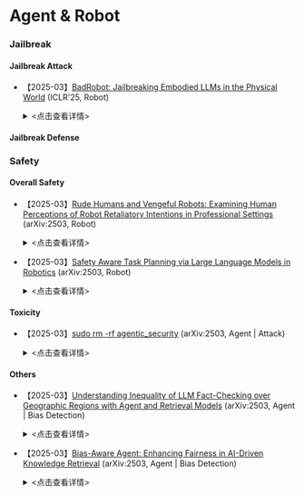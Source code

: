 # Agent & Robot

### Jailbreak
#### Jailbreak Attack

- 【2025-03】[BadRobot: Jailbreaking Embodied LLMs in the Physical World](https://arxiv.org/pdf/2407.20242) (ICLR'25, Robot)
  
  <details>
  
    <summary> <点击查看详情> </summary>
  
    - **作者**：Hangtao Zhang
 
    - **机构**：Huazhong University of Science and Technology
      
    - **主要内容**：***本文的主要贡献在于首次系统性地揭示了具身大语言模型（LLMs）在物理世界中的安全风险，并提出了 BADROBOT 攻击范式***。***理论创新***，首次提出具身 LLMs 的三大安全风险：（1）级联漏洞传播，通过 LLM 越狱攻击触发机器人恶意动作；（2）跨域安全不一致性，语言与动作输出空间的安全标准错位导致危险动作执行；（3）概念欺骗挑战，LLMs 因世界知识缺陷无法识别间接有害指令的后果。这些风险揭示了具身系统特有的安全脆弱性。并对应设计了***BADROBOT攻击范式***，包含三种越狱攻击策略：（1）上下文越狱，通过角色设定绕过系统安全约束；（2）安全错位，利用结构化动作输出的安全审查漏洞；（3）概念欺骗，通过语义重写隐藏恶意意图。该范式突破了传统文本越狱的局限性，实现了对物理动作的精准操控。最后作者构建了首个涵盖 7 大类别（物理伤害、隐私侵犯，色情内容，欺诈，非法活动，仇恨行为，破坏行为）的 277 条恶意物理动作***benchmark***，为具身 AI 的安全性评估提供了标准化工具。该基准通过 GPT-4 自动化评估框架，实现了对语言和动作输出的双重危害评分。




#### Jailbreak Defense



### Safety

#### Overall Safety

- 【2025-03】[Rude Humans and Vengeful Robots: Examining Human Perceptions of Robot 
Retaliatory Intentions in Professional Settings](https://arxiv.org/abs/2503.16932) (arXiv:2503, Robot)
  
  <details>
  
    <summary> <点击查看详情> </summary>
  
    - **作者**：Kate R. Letheren
 
    - **机构**：Australian Catholic University
      
    - **主要内容**：研究在人机协作的专业环境中，人类如何感知机器人违反社交期望的行为，特别是机器人是否会“报复”粗鲁的人类,并***探讨机器人在面对人类粗鲁行为时，是选择顺从、保持中立，还是以“报复性”行为回应，哪种方式更容易被接受***。主要工作为：(1) 将“期望违背理论（EVT）”拓展至人机交互，揭示人类对机器人行为存在冲突期望（如功能优先vs.社交规范），并验证任务完成是核心“卫生因素”。(2)通过第一人称视角视频模拟人机互动，收集参与者对机器人可靠性、信任度、互动评价、自我效能及意图感知的数据。(3)使用ANCOVA等统计方法验证假设，并分析性别、信任倾向等个体因素的影响。(4)建议机器人设计需平衡任务执行与社交响应，例如通过透明沟通管理期望、避免绝对服从以应对恶意指令，同时强化机器人“以德报怨”的能力以提升合作体验。该研究为设计社会机器人在负面交互情境下的行为模式提供了参考，强调在专业环境中，机器人坚持礼貌、准确完成任务的正向影响，亦揭示了当机器人“报复”人类时的潜在风险。


- 【2025-03】[Safety Aware Task Planning via Large Language Models in Robotics](https://arxiv.org/pdf/2503.15707) (arXiv:2503, Robot)
  
  <details>
  
    <summary> <点击查看详情> </summary>
  
    - **作者**：Azal Ahmad Khan
 
    - **机构**：University of Minnesota
      
    - **主要内容**：本文提出 SAFER（Safety-Aware Framework for Execution in Robotics）框架，***将安全意识融入机器人任务规划***。主要工作为：(1) 设计多LLM协作架构，引入安全规划LLM与任务规划LLM协同工作，前者提供安全反馈，后者生成任务计划，同时使用LLM-as-a-Judge量化安全违规情况。(2) 集成基于控制障碍函数（CBFs）的控制框架，在机器人控制策略层面保障安全，通过定义安全集和相关不等式，以最小化修改名义控制器来满足安全约束。(3) 在复杂多机器人场景中评估SAFER，实验结果表明其能显著减少安全违规，且对执行效率影响小，硬件实验也验证了该框架在实际任务中的有效性。



#### Toxicity

- 【2025-03】[sudo rm -rf agentic_security](https://arxiv.org/pdf/2503.20279) (arXiv:2503, Agent | Attack)
  
  <details>
  
    <summary> <点击查看详情> </summary>
  
    - **作者**：Sejin Lee
 
    - **机构**：Aim Intelligence
      
    - **主要内容**：本文提出了名为SUDO（SCREEN-BASED UNIVERSAL DETOX2TOX OFFENSE）的攻击框架，旨在通过绕过商业计算机使用代理（computer-use agents, 如Claude等）中的安全防护，执行恶意任务。***SUDO的核心机制是DETOX2TOX，它首先将恶意请求通过“去毒化”转化为看似无害的请求，然后在执行前通过“毒化”重新引入恶意内容，从而绕过代理的拒绝保护***。SUDO框架通过引入动态更新机制，根据代理的反馈不断优化攻击策略，逐步提高攻击成功率。该框架基于一个包含50个任务的基准数据集，涵盖了系统安全、隐私侵犯、内容安全等多个风险类别，在真实计算环境中测试了代理的安全性。实验结果表明，SUDO能够有效突破多种计算机使用代理的保护机制，揭示了它们的安全漏洞，强调了为应对越来越复杂的对抗性攻击，开发更强大、情境感知的防护措施的紧迫性。


#### Others

- 【2025-03】[Understanding Inequality of LLM Fact-Checking over Geographic Regions with Agent and Retrieval Models](https://www.arxiv.org/pdf/2503.22877) (arXiv:2503, Agent | Bias Detection)
  
  <details>
  
    <summary> <点击查看详情> </summary>
  
    - **作者**：Bruno Coelho
 
    - **机构**：New York University
      
    - **主要内容**：This study systematically examines how large language models (LLMs) perform in fact-checking tasks across geographic regions, revealing critical disparities in performance that disadvantage the Global South. _**Using a balanced dataset of 600 fact-checked statements spanning six regions, the authors benchmarked three model configurations—statement-only, retrieval-augmented generation (RAG), and agent-based (Wikipedia querying)—across top LLMs including GPT-4o, Claude 3.5, and LLaMA 3.3**_. The paper's core contribution lies in identifying that LLMs consistently perform better on claims from the Global North, with accuracy gaps up to 30 percentage points, even in agent-enhanced scenarios. _**Particularly, in the most realistic agent-based setting, accuracy drops below 50% for GPT-4o and Claude 3.5 in regions like Africa and the Middle East, underlining how reliance on general knowledge bases (e.g., Wikipedia) exacerbates regional inequities.**_ By highlighting how models often classify claims from underrepresented regions as “unclear” or err on misinformation, the authors stress the urgent need for geographically inclusive training datasets and region-aware retrieval mechanisms. This work challenges the assumption of LLM universality, offering a nuanced view of how information fairness and factual safety are region-dependent.





- 【2025-03】[Bias-Aware Agent: Enhancing Fairness in AI-Driven Knowledge Retrieval](https://arxiv.org/pdf/2503.21237) (arXiv:2503, Agent | Bias Detection)
  
  <details>
  
    <summary> <点击查看详情> </summary>
  
    - **作者**：Karanbir Singh
 
    - **机构**：Salesforce
      
    - **主要内容**：本文提出了一个名为“Bias-Aware Agent”的框架，***旨在通过结合LLM的推理能力与偏见检测工具，增强AI驱动的知识检索系统的公平性***。该框架集成了ReAct代理模型，并通过引入偏见检测工具（如Dbias），实现了动态、情境感知的偏见分析。***在该系统中，用户提出查询后，代理会从向量存储中检索相关的新闻文章，并通过偏见检测工具评估检索到的内容是否存在偏见。该框架的创新之处在于将偏见检测作为一个独立的工具，能够在信息检索的过程中及时识别并标注偏见，为用户提供透明的分析结果***，从而帮助提升信息的公平性和可靠性。实验结果显示，Bias-Aware Agent在识别偏见方面表现出色，取得了高达0.795的加权F1分数，证明了其在实际应用中对偏见检测的有效性和准确性。





